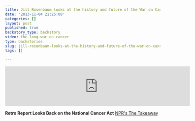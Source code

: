 ```yaml
---
title: Jill Rosenbaum looks at the history and future of the War on Cancer
date: '2013-11-04 21:25:00'
categories: []
layout: post
published: true
backstory_type: backstory
video: the-long-war-on-cancer
type: backstories
slug: jill-rosenbaum-looks-at-the-history-and-future-of-the-war-on-cancer
tags: []

---
```

<iframe width="600" height="130" frameborder="0" scrolling="no" src="https://www.wnyc.org/widgets/ondemand_player/takeaway/#file=%2Faudio%2Fxspf%2F328975%2F"></iframe>

**Retro Report Looks Back on the National Cancer Act**
[NPR's The Takeaway](http://www.thetakeaway.org/story/retro-report-looking-back-national-cancer-act/)

